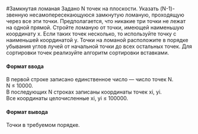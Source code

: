 #Замкнутая ломаная
Задано N точек на плоскости. Указать (N-1)-звенную несамопересекающуюся замкнутую ломаную, проходящую через все эти точки.
Предполагается, что никакие три точки не лежат на одной прямой.
Стройте ломаную от точки, имеющей наименьшую координату x. Если таких точек несколько, то используйте точку с наименьшей координатой y. Точки на ломаной расположите в порядке убывания углов лучей от начальной точки до всех остальных точек.
Для сортировки точек реализуйте алгоритм сортировки вставками.
#### Формат ввода

В первой строке записано единственное число — число точек N.<br/>
N ≤ 10000.<br/> В последующих N строках записаны координаты точек xi, yi.<br/>
Все координаты целочисленные xi, yi ≤ 100000.
#### Формат вывода
Точки в требуемом порядке.